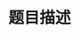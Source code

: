 # 题目描述


<p>
<img src="/upload/image/20130523/20130523131940_50957.png" alt=""/> 
</p>
<p>
<img src="/upload/image/20130523/20130523131952_78745.png" alt=""/> 
</p>
